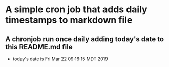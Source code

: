 A simple cron job that adds daily timestamps to markdown file
============================================================
## A chronjob run once daily adding today's date to this README.md file
* today's date is Fri Mar 22 09:16:15 MDT 2019
